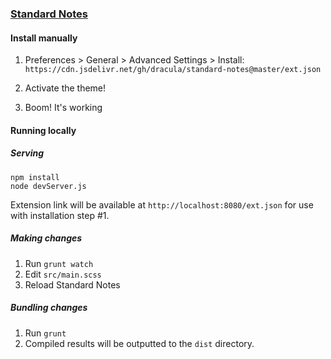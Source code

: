 ### [Standard Notes](https://standardnotes.com/)

#### Install manually

1. Preferences > General > Advanced Settings > Install: `https://cdn.jsdelivr.net/gh/dracula/standard-notes@master/ext.json`

2. Activate the theme!

3. Boom! It's working

#### Running locally

##### Serving

```
npm install
node devServer.js
```

Extension link will be available at `http://localhost:8080/ext.json` for use with installation step #1.

##### Making changes

1. Run `grunt watch`
2. Edit `src/main.scss`
3. Reload Standard Notes

##### Bundling changes

1. Run `grunt`
2. Compiled results will be outputted to the `dist` directory.
